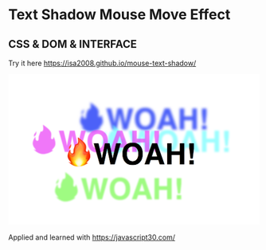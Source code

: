 # Text Shadow Mouse Move Effect

## CSS & DOM & INTERFACE ##

Try it here https://isa2008.github.io/mouse-text-shadow/

![Alt Text](demo-pic/woah.png)

Applied and learned with https://javascript30.com/

